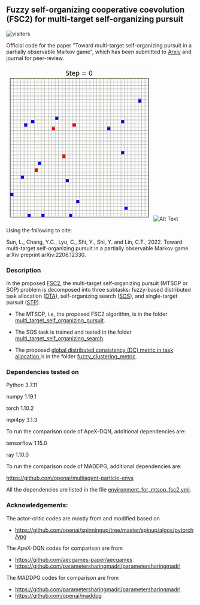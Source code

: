 ## Fuzzy self-organizing cooperative coevolution (FSC2) for multi-target self-organizing pursuit

![visitors](https://visitor-badge.laobi.icu/badge?page_id=LijunSun90.pursuitFSC2)


Official code for the paper "Toward multi-target self-organizing pursuit in a partially observable Markov game", which has been submitted to [Arxiv](https://arxiv.org/abs/2206.12330) and journal for peer-review.

![Alt Text](https://github.com/LijunSun90/pursuitFSC2/blob/main/multi_target_self_organizing_pursuit/data/case_study_40x40_4t_16p.gif)
![Alt Text](https://github.com/LijunSun90/pursuitFSC2/blob/main/multi_target_self_organizing_pursuit/data/case_study_80x80_256t_1024p.gif)

Using the following to cite:

Sun, L., Chang, Y.C., Lyu, C., Shi, Y., Shi, Y. and Lin, C.T., 2022. Toward multi-target self-organizing pursuit in a partially observable Markov game. arXiv preprint arXiv:2206.12330.

### Description

In the proposed [FSC2](https://github.com/LijunSun90/pursuitFSC2/tree/main/multi_target_self_organizing_pursuit/lib/predators/self_organized_predator.py), 
the multi-target self-organizing pursuit (MTSOP or SOP) problem is decomposed into three subtasks: 
fuzzy-based distributed task allocation ([DTA](https://github.com/LijunSun90/pursuitFSC2/tree/main/multi_target_self_organizing_pursuit/lib/predators/clustering.py)),
self-organizing search ([SOS](https://github.com/LijunSun90/pursuitFSC2/tree/main/multi_target_self_organizing_pursuit/lib/predators/rl_searcher.py)), and
single-target pursuit ([STP](https://github.com/LijunSun90/pursuitFSC2/tree/main/multi_target_self_organizing_pursuit/lib/predators/ccrpursuer.py)).

- The MTSOP, i.e, the proposed FSC2 algorithm, is in the folder [multi_target_self_organizing_pursuit](https://github.com/LijunSun90/pursuitFSC2/tree/main/multi_target_self_organizing_pursuit).

- The SOS task is trained and tested in the folder [multi_target_self_organizing_search](https://github.com/LijunSun90/pursuitFSC2/tree/main/multi_target_self_organizing_search).

- The proposed [global distributed consistency (DC) metric in task allocation ](https://github.com/LijunSun90/pursuitFSC2/tree/main/multi_target_self_organizing_pursuit/fuzzy_clustering_metric/compute_consistency.py) is in the folder [fuzzy_clustering_metric](https://github.com/LijunSun90/pursuitFSC2/tree/main/multi_target_self_organizing_pursuit/fuzzy_clustering_metric).


### Dependencies tested on

Python 3.7.11

numpy 1.19.1

torch 1.10.2

mpi4py 3.1.3

To run the comparison code of ApeX-DQN, additional dependencies are:

tensorflow 1.15.0

ray 1.10.0

To run the comparison code of MADDPG, additional dependencies are:

https://github.com/openai/multiagent-particle-envs

All the dependencies are listed in the file [environment_for_mtsop_fsc2.yml](https://github.com/LijunSun90/pursuitFSC2/tree/main/multi_target_self_organizing_pursuit/environment_for_mtsop_fsc2.yml).

### Acknowledgements:
The actor-critic codes are mostly from and modified based on
- https://github.com/openai/spinningup/tree/master/spinup/algos/pytorch/vpg

The ApeX-DQN codes for comparison are from
- https://github.com/aecgames-paper/aecgames
- https://github.com/parametersharingmadrl/parametersharingmadrl

The MADDPG codes for comparison are from
- https://github.com/parametersharingmadrl/parametersharingmadrl
- https://github.com/openai/maddpg


